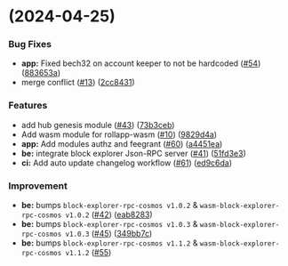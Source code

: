 #  (2024-04-25)


### Bug Fixes

* **app:** Fixed bech32 on account keeper to not be hardcoded  ([#54](https://github.com/dymensionxyz/rollapp-wasm/issues/54)) ([883653a](https://github.com/dymensionxyz/rollapp-wasm/commit/883653af7053450af80719e1cfd93e8309ba7a7d))
* merge conflict ([#13](https://github.com/dymensionxyz/rollapp-wasm/issues/13)) ([2cc8431](https://github.com/dymensionxyz/rollapp-wasm/commit/2cc8431a3dc57a60efece2a485c7298c08d22ecb))


### Features

* add hub genesis module ([#43](https://github.com/dymensionxyz/rollapp-wasm/issues/43)) ([73b3ceb](https://github.com/dymensionxyz/rollapp-wasm/commit/73b3cebef6c159494f0a4074ef5edb804b82bf0c))
* Add wasm module for rollapp-wasm ([#10](https://github.com/dymensionxyz/rollapp-wasm/issues/10)) ([9829d4a](https://github.com/dymensionxyz/rollapp-wasm/commit/9829d4a10b9f7928c98151b7295b20f0d54a8ad0))
* **app:** Add modules authz and feegrant ([#60](https://github.com/dymensionxyz/rollapp-wasm/issues/60)) ([a4451ea](https://github.com/dymensionxyz/rollapp-wasm/commit/a4451eaebd11eb49c89a40c239f6dd8593f201d1))
* **be:** integrate block explorer Json-RPC server ([#41](https://github.com/dymensionxyz/rollapp-wasm/issues/41)) ([51fd3e3](https://github.com/dymensionxyz/rollapp-wasm/commit/51fd3e36a0404d68325c64f79f65a15afc3be82a))
* **ci:** Add auto update changelog workflow ([#61](https://github.com/dymensionxyz/rollapp-wasm/issues/61)) ([ed9c6da](https://github.com/dymensionxyz/rollapp-wasm/commit/ed9c6da98f33a9842ae83007b46bc074f67d2152))


### Improvement

* **be:** bumps `block-explorer-rpc-cosmos v1.0.2` & `wasm-block-explorer-rpc-cosmos v1.0.2` ([#42](https://github.com/dymensionxyz/rollapp-wasm/issues/42)) ([eab8283](https://github.com/dymensionxyz/rollapp-wasm/commit/eab82830f8ac5586cdc5d67f134fe52cda48f502))
* **be:** bumps `block-explorer-rpc-cosmos v1.0.3` & `wasm-block-explorer-rpc-cosmos v1.0.3` ([#45](https://github.com/dymensionxyz/rollapp-wasm/issues/45)) ([349bb7c](https://github.com/dymensionxyz/rollapp-wasm/commit/349bb7cf51b954aba087f951bdce02f914d32d6c))
* **be:** bumps `block-explorer-rpc-cosmos v1.1.2` & `wasm-block-explorer-rpc-cosmos v1.1.2` ([#55](https://github.com/dymensionxyz/rollapp-wasm/issues/55))
